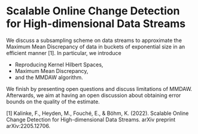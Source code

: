 # Scalable Online Change Detection for High-dimensional Data Streams

We discuss a subsampling scheme on data streams to approximate the Maximum Mean Discrepancy of data in buckets of exponential size in an efficient manner [1]. In particular, we introduce

- Reproducing Kernel Hilbert Spaces,
- Maximum Mean Discrepancy,
- and the MMDAW algorithm.

We finish by presenting open questions and discuss limitations of MMDAW. Afterwards, we aim at having an open discussion about obtaining error bounds on the quality of the estimate.

[1] Kalinke, F., Heyden, M., Fouché, E., & Böhm, K. (2022). Scalable Online Change Detection for High-dimensional Data Streams. arXiv preprint arXiv:2205.12706.